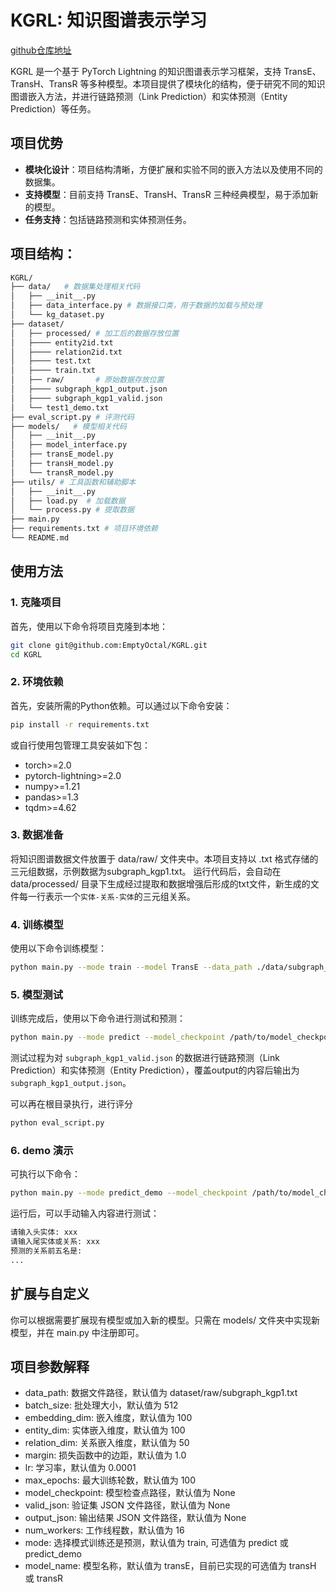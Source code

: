 # KGRL: 知识图谱表示学习

[github仓库地址](https://github.com/EmptyOctal/KGRL)

KGRL 是一个基于 PyTorch Lightning 的知识图谱表示学习框架，支持 TransE、TransH、TransR 等多种模型。本项目提供了模块化的结构，便于研究不同的知识图谱嵌入方法，并进行链路预测（Link Prediction）和实体预测（Entity Prediction）等任务。

## 项目优势
- **模块化设计**：项目结构清晰，方便扩展和实验不同的嵌入方法以及使用不同的数据集。
- **支持模型**：目前支持 TransE、TransH、TransR 三种经典模型，易于添加新的模型。
- **任务支持**：包括链路预测和实体预测任务。


## 项目结构：
```bash
KGRL/
├── data/   # 数据集处理相关代码
│   ├── __init__.py
│   ├── data_interface.py # 数据接口类，用于数据的加载与预处理
│   └── kg_dataset.py
├── dataset/
│   ├── processed/ # 加工后的数据存放位置
│   ├──── entity2id.txt
│   ├──── relation2id.txt
│   ├──── test.txt
│   ├──── train.txt
│   ├── raw/       # 原始数据存放位置
│   ├──── subgraph_kgp1_output.json
│   ├──── subgraph_kgp1_valid.json
│   └── test1_demo.txt
├── eval_script.py # 评测代码
├── models/   # 模型相关代码
│   ├── __init__.py
│   ├── model_interface.py
│   ├── transE_model.py
│   ├── transH_model.py
│   └── transR_model.py
├── utils/ # 工具函数和辅助脚本
│   ├── __init__.py
│   ├── load.py  # 加载数据
│   └── process.py # 提取数据
├── main.py
├── requirements.txt # 项目环境依赖
└── README.md
```

## 使用方法

### 1. 克隆项目
首先，使用以下命令将项目克隆到本地：
```bash
git clone git@github.com:EmptyOctal/KGRL.git
cd KGRL
```

### 2. 环境依赖
首先，安装所需的Python依赖。可以通过以下命令安装：

```bash
pip install -r requirements.txt
```
或自行使用包管理工具安装如下包：
- torch>=2.0
- pytorch-lightning>=2.0
- numpy>=1.21
- pandas>=1.3
- tqdm>=4.62

### 3. 数据准备
将知识图谱数据文件放置于 data/raw/ 文件夹中。本项目支持以 .txt 格式存储的三元组数据，示例数据为subgraph_kgp1.txt。
运行代码后，会自动在 data/processed/ 目录下生成经过提取和数据增强后形成的txt文件，新生成的文件每一行表示一个`实体-关系-实体`的三元组关系。

### 4. 训练模型
使用以下命令训练模型：
```bash
python main.py --mode train --model TransE --data_path ./data/subgraph_kgp1.txt --epochs 100
```

### 5. 模型测试
训练完成后，使用以下命令进行测试和预测：
```bash
python main.py --mode predict --model_checkpoint /path/to/model_checkpoint/
```
测试过程为对 `subgraph_kgp1_valid.json` 的数据进行链路预测（Link Prediction）和实体预测（Entity Prediction），覆盖output的内容后输出为 `subgraph_kgp1_output.json`。

可以再在根目录执行，进行评分
```bash
python eval_script.py
```

### 6. demo 演示
可执行以下命令：
```bash
python main.py --mode predict_demo --model_checkpoint /path/to/model_checkpoint/
```
运行后，可以手动输入内容进行测试：
```bash
请输入头实体: xxx
请输入尾实体或关系: xxx
预测的关系前五名是:
...
```

## 扩展与自定义
你可以根据需要扩展现有模型或加入新的模型。只需在 models/ 文件夹中实现新模型，并在 main.py 中注册即可。

## 项目参数解释
- data_path: 数据文件路径，默认值为 dataset/raw/subgraph_kgp1.txt
- batch_size: 批处理大小，默认值为 512
- embedding_dim: 嵌入维度，默认值为 100
- entity_dim: 实体嵌入维度，默认值为 100
- relation_dim: 关系嵌入维度，默认值为 50
- margin: 损失函数中的边距，默认值为 1.0
- lr: 学习率，默认值为 0.0001
- max_epochs: 最大训练轮数，默认值为 100
- model_checkpoint: 模型检查点路径，默认值为 None
- valid_json: 验证集 JSON 文件路径，默认值为 None
- output_json: 输出结果 JSON 文件路径，默认值为 None
- num_workers: 工作线程数，默认值为 16
- mode: 选择模式训练还是预测，默认值为 train, 可选值为 predict 或 predict_demo
- model_name: 模型名称，默认值为 transE，目前已实现的可选值为 transH 或 transR
